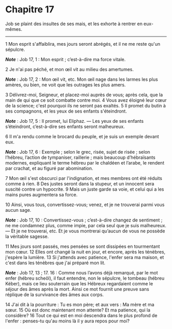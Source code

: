 # Chapitre 17

Job se plaint des insultes de ses mais, et les exhorte à rentrer en eux-mêmes.

***

1 Mon esprit s'affaiblira, mes jours seront abrégés, et il ne me reste qu'un sépulcre.

***Note*** :  Job 17, 1 : Mon esprit ; c’est-à-dire ma force vitale.


2 Je n'ai pas péché, et mon œil vit au milieu des amertumes.

***Note*** :  Job 17, 2 : Mon œil vit, etc. Mon œil nage dans les larmes les plus amères, ou bien, ne voit que les outrages les plus amers.

3 Délivrez-moi, Seigneur, et placez-moi auprès de vous; après cela, que la main de qui que ce soit combatte contre moi. 4 Vous avez éloigné leur cœur de la science; c'est pourquoi ils ne seront pas exaltés. 5 Il promet du butin à ses compagnons, et les yeux de ses enfants s'éteindront.

***Note*** :  Job 17, 5 : Il promet, lui Eliphaz. ― Les yeux de ses enfants s’éteindront, c’est-à-dire ses enfants seront malheureux.

6 Il m'a rendu comme le brocard du peuple, et je suis un exemple devant eux.

***Note*** :  Job 17, 6 : Exemple ; selon le grec, risée, sujet de risée ; selon l’hébreu, l’action de tympaniser, raillerie ; mais beaucoup d’hébraïsants modernes, expliquant le terme hébreu par le chaldéen et l’arabe, le rendent par crachat, et au figuré par abomination.

7 Mon œil s'est obscurci par l'indignation, et mes membres ont été réduits comme à rien. 8 Des justes seront dans la stupeur, et un innocent sera suscité contre un hypocrite. 9 Mais un juste garde sa voie, et celui qui a les mains pures augmentera sa force.


10 Ainsi, vous tous, convertissez-vous; venez, et je ne trouverai parmi vous aucun sage.

***Note*** :  Job 17, 10 : Convertissez-vous ; c’est-à-dire changez de sentiment ; ne me condamnez plus, comme impie, par cela seul que je suis malheureux. ― Et je ne trouverai, etc. Et je vous montrerai qu’aucun de vous ne possède la véritable sagesse.

11 Mes jours sont passés, mes pensées se sont dissipées en tourmentant mon cœur. 12 Elles ont changé la nuit en jour, et encore, après les ténèbres, j'espère la lumière. 13 Si j'attends avec patience, l'enfer sera ma maison, et c'est dans les ténèbres que j'ai préparé mon lit.

***Note*** :  Job 17, 13 ; 17. 16 : Comme nous l’avons déjà remarqué, par le mot enfer (hébreu scheôl), il faut entendre, non le sépulcre, le tombeau (hébreu Kéber), mais ce lieu souterrain que les Hébreux regardaient comme le séjour des âmes après la mort. Ainsi ce mot fournit une preuve sans réplique de la survivance des âmes aux corps.

14 J'ai dit à la pourriture : Tu es mon père; et aux vers : Ma mère et ma sœur. 15 Où est donc maintenant mon attente? Et ma patience, qui la considère? 16 Tout ce qui est en moi descendra dans le plus profond de l'enfer : penses-tu qu'au moins là il y aura repos pour moi?

